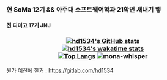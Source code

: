 ### 현 SoMa 12기 && 아주대 소프트웨어학과 21학번 새내기 헿
#### 전 디미고 17기 JNJ

### <p align="center">[![hd1534's GitHub stats](https://github-readme-stats.vercel.app/api?username=hd1534&count_private=true&show_icons=true)](https://github.com/anuraghazra/github-readme-stats)<br>[![hd1534's wakatime stats](https://github-readme-stats.vercel.app/api/wakatime?username=@hd1534)](https://github.com/anuraghazra/github-readme-stats)<br>[![Top Langs](https://github-readme-stats.vercel.app/api/top-langs/?username=hd1534&langs_count=20&layout=compact&hide=html,css&card_width=317)](https://github.com/anuraghazra/github-readme-stats) <img src="https://github.githubassets.com/images/mona-whisper.gif" title="mona-whisper">
</p>


뭔가 예전에 한거 : https://gitlab.com/hd1534





<!--
**hd1534/hd1534** is a ✨ _special_ ✨ repository because its `README.md` (this file) appears on your GitHub profile.

Here are some ideas to get you started:

- 🔭 I’m currently working on ...
- 🌱 I’m currently learning ...
- 👯 I’m looking to collaborate on ...
- 🤔 I’m looking for help with ...
- 💬 Ask me about ...
- 📫 How to reach me: ...
- 😄 Pronouns: ...
- ⚡ Fun fact: ...
-->
